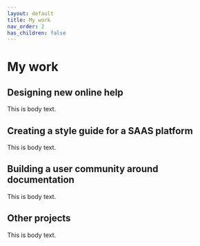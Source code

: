```yaml
---
layout: default
title: My work
nav_order: 2
has_children: false
---
```


# My work


## Designing new online help
This is body text.

## Creating a style guide for a SAAS platform
This is body text.

## Building a user community around documentation
This is body text.

## Other projects
This is body text.